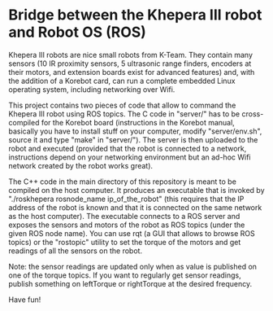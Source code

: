# Bridge between the Khepera III robot and Robot OS (ROS)

Khepera III robots are nice small robots from K-Team. They contain many sensors (10 IR proximity sensors, 5 ultrasonic range finders, encoders at their motors, and extension boards exist for advanced features) and, with the addition of a Korebot card, can run a complete embedded Linux operating system, including networking over Wifi.

This project contains two pieces of code that allow to command the Khepera III robot using ROS topics. The C code in "server/" has to be cross-compiled for the Korebot board (instructions in the Korebot manual, basically you have to install stuff on your computer, modify "server/env.sh", source it and type "make" in "server/"). The server is then uploaded to the robot and executed (provided that the robot is connected to a network, instructions depend on your networking environment but an ad-hoc Wifi network created by the robot works great).

The C++ code in the main directory of this repository is meant to be compiled on the host computer. It produces an executable that is invoked by "./roskhepera rosnode_name ip_of_the_robot" (this requires that the IP address of the robot is known and that it is connected on the same network as the host computer). The executable connects to a ROS server and exposes the sensors and motors of the robot as ROS topics (under the given ROS node name). You can use rqt (a GUI that allows to browse ROS topics) or the "rostopic" utility to set the torque of the motors and get readings of all the sensors on the robot.

Note: the sensor readings are updated only when as value is published on one of the torque topics. If you want to regularly get sensor readings, publish something on leftTorque or rightTorque at the desired frequency.

Have fun!
